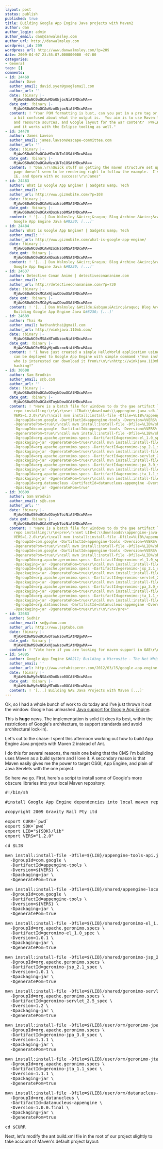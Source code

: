 ```yaml
---
layout: post
status: publish
published: true
title: Building Google App Engine Java projects with Maven2
author: dan
author_login: admin
author_email: dan@danwalmsley.com
author_url: http://danwalmsley.com
wordpress_id: 209
wordpress_url: http://www.danwalmsley.com/?p=209
date: 2009-04-07 23:55:07.000000000 -07:00
categories:
- General
tags: []
comments:
- id: 24469
  author: Dave
  author_email: david.syer@googlemail.com
  author_url: ''
  date: !binary |-
    MjAwOS0wNC0wOCAwMDo0NjoxNiAtMDcwMA==
  date_gmt: !binary |-
    MjAwOS0wNC0wOCAwNzo0NjoxNiAtMDcwMA==
  content: ! "Your POM formatting is bust, can you put in a pre tag or something?\r\n\r\nI'm
    a bit confused about what the output is.  You aim is to use Maven layout for Java
    and resource sources, and Google layout for the war content?  FWFIW I tried that
    and it works with the Eclipse tooling as well."
- id: 24470
  author: James Lawson
  author_email: james.lawson@escape-committee.com
  author_url: ''
  date: !binary |-
    MjAwOS0wNC0wOCAwMDo1NTo1OSAtMDcwMA==
  date_gmt: !binary |-
    MjAwOS0wNC0wOCAwNzo1NTo1OSAtMDcwMA==
  content: ! "Dan,\r\nQuick stuff on getting the maven structure set up, but your
    page doesn't seem to be rendering right to follow the example.  I've tried Firefox,
    IE, and Opera with no success!\r\nJames"
- id: 24483
  author: What is Google App Engine? | Gadgets &amp; Tech
  author_email: ''
  author_url: http://www.gizmobite.com/?p=108
  date: !binary |-
    MjAwOS0wNC0wOCAwNzoxNzo0MSAtMDcwMA==
  date_gmt: !binary |-
    MjAwOS0wNC0wOCAxNDoxNzo0MSAtMDcwMA==
  content: ! '[...] Dan Walmsley &Acirc;&raquo; Blog Archive &Acirc;&raquo; Building
    Google App Engine Java &#8230; [...]'
- id: 24484
  author: What is Google App Engine? | Gadgets &amp; Tech
  author_email: ''
  author_url: http://www.gizmobite.com/what-is-google-app-engine/
  date: !binary |-
    MjAwOS0wNC0wOCAwNzoxNzo0NSAtMDcwMA==
  date_gmt: !binary |-
    MjAwOS0wNC0wOCAxNDoxNzo0NSAtMDcwMA==
  content: ! '[...] Dan Walmsley &Acirc;&raquo; Blog Archive &Acirc;&raquo; Building
    Google App Engine Java &#8230; [...]'
- id: 24637
  author: Detective Conan Anime | detectiveconananime.com
  author_email: ''
  author_url: http://detectiveconananime.com/?p=730
  date: !binary |-
    MjAwOS0wNC0xMCAxNjowODowOSAtMDcwMA==
  date_gmt: !binary |-
    MjAwOS0wNC0xMCAyMzowODowOSAtMDcwMA==
  content: ! '[...] Dan Walmsley &Atilde;&sbquo;&Acirc;&raquo; Blog Archive &Atilde;&sbquo;&Acirc;&raquo;
    Building Google App Engine Java &#8230; [...]'
- id: 24689
  author: Thai Ha
  author_email: hathanhthai@gmail.com
  author_url: http://winkjava.110mb.com/
  date: !binary |-
    MjAwOS0wNC0xMSAxNTo0NzoxNiAtMDcwMA==
  date_gmt: !binary |-
    MjAwOS0wNC0xMSAyMjo0NzoxNiAtMDcwMA==
  content: ! "I have just created a simple HelloWorld application using maven 2 which
    can be deployed to Google App Engine with simple command \"mvn install\"\r\nAnyone
    who is interested can download it from\r\n\r\nhttp://winkjava.110mb.com/gaehelloworld/helloworld.zip\r\n\r\nHappy
    hacking!"
- id: 30608
  author: Sam Brodkin
  author_email: s@b.com
  author_url: ''
  date: !binary |-
    MjAwOS0wOS0wOCAwODoyNDowOCAtMDcwMA==
  date_gmt: !binary |-
    MjAwOS0wOS0wOCAxNToyNDowOCAtMDcwMA==
  content: ! "Here is a batch file for windows to do the gae artifact local maven
    repo installing:\r\n\r\nset LIB=d:\\downloads\\appengine-java-sdk-1.2.0\\lib\r\nset
    VERS=1.2.0\r\n\r\ncall mvn install:install-file -Dfile=%LIB%/appengine-tools-api.jar
    -DgroupId=com.google -DartifactId=appengine-tools -Dversion=%VERS% -Dpackaging=jar
    -DgeneratePom=true\r\ncall mvn install:install-file -Dfile=%LIB%/shared/appengine-local-runtime-shared.jar
    -DgroupId=com.google -DartifactId=appengine-tools -Dversion=%VERS% -Dpackaging=jar
    -DgeneratePom=true\r\ncall mvn install:install-file -Dfile=%LIB%/shared/geronimo-el_1.0_spec-1.0.1.jar
    -DgroupId=org.apache.geronimo.specs -DartifactId=geronimo-el_1.0_spec -Dversion=1.0.1
    -Dpackaging=jar -DgeneratePom=true\r\ncall mvn install:install-file -Dfile=%LIB%/shared/geronimo-jsp_2.1_spec-1.0.1.jar
    -DgroupId=org.apache.geronimo.specs -DartifactId=geronimo-jsp_2.1_spec -Dversion=1.0.1
    -Dpackaging=jar -DgeneratePom=true\r\ncall mvn install:install-file -Dfile=%LIB%/shared/geronimo-servlet_2.5_spec-1.2.jar
    -DgroupId=org.apache.geronimo.specs -DartifactId=geronimo-servlet_2.5_spec -Dversion=1.2
    -Dpackaging=jar -DgeneratePom=true\r\ncall mvn install:install-file -Dfile=%LIB%/user/orm/geronimo-jpa_3.0_spec-1.1.1.jar
    -DgroupId=org.apache.geronimo.specs -DartifactId=geronimo-jpa_3.0_spec -Dversion=1.1.1
    -Dpackaging=jar -DgeneratePom=true\r\ncall mvn install:install-file -Dfile=%LIB%/user/orm/geronimo-jta_1.1_spec-1.1.1.jar
    -DgroupId=org.apache.geronimo.specs -DartifactId=geronimo-jta_1.1_spec -Dversion=1.1.1
    -Dpackaging=jar -DgeneratePom=true\r\ncall mvn install:install-file -Dfile=%LIB%/user/orm/datanucleus-appengine-1.0.0.final.jar
    -DgroupId=org.datanucleus -DartifactId=datanucleus-appengine -Dversion=1.0.0.final
    -Dpackaging=jar -DgeneratePom=true"
- id: 30609
  author: Sam Brodkin
  author_email: s@b.com
  author_url: ''
  date: !binary |-
    MjAwOS0wOS0wOCAwODoyNTozNiAtMDcwMA==
  date_gmt: !binary |-
    MjAwOS0wOS0wOCAxNToyNTozNiAtMDcwMA==
  content: ! "Here is a batch file for windows to do the gae artifact local maven
    repo installing:\r\n<pre>\r\nset LIB=d:\\downloads\\appengine-java-sdk-1.2.0\\lib\r\nset
    VERS=1.2.0\r\n\r\ncall mvn install:install-file -Dfile=%LIB%/appengine-tools-api.jar
    -DgroupId=com.google -DartifactId=appengine-tools -Dversion=%VERS% -Dpackaging=jar
    -DgeneratePom=true\r\ncall mvn install:install-file -Dfile=%LIB%/shared/appengine-local-runtime-shared.jar
    -DgroupId=com.google -DartifactId=appengine-tools -Dversion=%VERS% -Dpackaging=jar
    -DgeneratePom=true\r\ncall mvn install:install-file -Dfile=%LIB%/shared/geronimo-el_1.0_spec-1.0.1.jar
    -DgroupId=org.apache.geronimo.specs -DartifactId=geronimo-el_1.0_spec -Dversion=1.0.1
    -Dpackaging=jar -DgeneratePom=true\r\ncall mvn install:install-file -Dfile=%LIB%/shared/geronimo-jsp_2.1_spec-1.0.1.jar
    -DgroupId=org.apache.geronimo.specs -DartifactId=geronimo-jsp_2.1_spec -Dversion=1.0.1
    -Dpackaging=jar -DgeneratePom=true\r\ncall mvn install:install-file -Dfile=%LIB%/shared/geronimo-servlet_2.5_spec-1.2.jar
    -DgroupId=org.apache.geronimo.specs -DartifactId=geronimo-servlet_2.5_spec -Dversion=1.2
    -Dpackaging=jar -DgeneratePom=true\r\ncall mvn install:install-file -Dfile=%LIB%/user/orm/geronimo-jpa_3.0_spec-1.1.1.jar
    -DgroupId=org.apache.geronimo.specs -DartifactId=geronimo-jpa_3.0_spec -Dversion=1.1.1
    -Dpackaging=jar -DgeneratePom=true\r\ncall mvn install:install-file -Dfile=%LIB%/user/orm/geronimo-jta_1.1_spec-1.1.1.jar
    -DgroupId=org.apache.geronimo.specs -DartifactId=geronimo-jta_1.1_spec -Dversion=1.1.1
    -Dpackaging=jar -DgeneratePom=true\r\ncall mvn install:install-file -Dfile=%LIB%/user/orm/datanucleus-appengine-1.0.0.final.jar
    -DgroupId=org.datanucleus -DartifactId=datanucleus-appengine -Dversion=1.0.0.final
    -Dpackaging=jar -DgeneratePom=true\r\n\r\n\r\n</pre>"
- id: 32683
  author: Sudhir
  author_email: sn@yahoo.com
  author_url: http://www.jsptube.com
  date: !binary |-
    MjAxMC0wMS0wOCAwOTowNzowMiAtMDgwMA==
  date_gmt: !binary |-
    MjAxMC0wMS0wOCAxNjowNzowMiAtMDgwMA==
  content: ! "Vote here if you are looking for maven support in GAE\r\nhttp://code.google.com/p/googleappengine/issues/detail?id=1296"
- id: 54885
  author: Google App Engine &#8211; Building a Microsite - The Net Whisperer
  author_email: ''
  author_url: http://www.netwhisperer.com/2012/03/15/google-app-engine-building-a-microsite/
  date: !binary |-
    MjAxMi0wMy0xNSAxNDo0Nzo0OCAtMDcwMA==
  date_gmt: !binary |-
    MjAxMi0wMy0xNSAyMTo0Nzo0OCAtMDcwMA==
  content: ! '[...] Building GAE Java Projects with Maven [...]'
---
```

Ok, so I had a whole bunch of work to do today and I've just thrown it out the window: Google has unleashed <a href="http://www.techcrunch.com/2009/04/07/live-from-google-campfire-09/">Java support for Google App Engine</a>.

This is <strong>huge</strong> news. The implementation is solid (it does its best, within the restrictions of Google's architecture, to support standards and avoid architectural lock-in).

Let's cut to the chase: I spent this afternoon working out how to build App Engine Java projects with Maven 2 instead of Ant.

I do this for several reasons, the main one being that the CMS I'm building uses Maven as a build system and I love it. A secondary reason is that Maven easily gives me the power to target OSGI, App Engine, and plain ol' Java Servlets with the one project.

So here we go. First, here's a script to install some of Google's more obscure libraries into your local Maven repository:
<pre lang="bash">#!/bin/sh

#install Google App Engine dependencies into local maven repository

#copyright 2009 Gravity Rail Pty Ltd

export CURR=`pwd`
export SDK=`pwd`
export LIB="${SDK}/lib"
export VERS="1.2.0"

cd $LIB

mvn install:install-file -Dfile=${LIB}/appengine-tools-api.jar \
  -DgroupId=com.google \
  -DartifactId=appengine-tools \
  -Dversion=${VERS} \
  -Dpackaging=jar \
  -DgeneratePom=true

mvn install:install-file -Dfile=${LIB}/shared/appengine-local-runtime-shared.jar \
  -DgroupId=com.google \
  -DartifactId=appengine-tools \
  -Dversion=${VERS} \
  -Dpackaging=jar \
  -DgeneratePom=true

mvn install:install-file -Dfile=${LIB}/shared/geronimo-el_1.0_spec-1.0.1.jar \
  -DgroupId=org.apache.geronimo.specs \
  -DartifactId=geronimo-el_1.0_spec \
  -Dversion=1.0.1 \
  -Dpackaging=jar \
  -DgeneratePom=true

mvn install:install-file -Dfile=${LIB}/shared/geronimo-jsp_2.1_spec-1.0.1.jar \
  -DgroupId=org.apache.geronimo.specs \
  -DartifactId=geronimo-jsp_2.1_spec \
  -Dversion=1.0.1 \
  -Dpackaging=jar \
  -DgeneratePom=true

mvn install:install-file -Dfile=${LIB}/shared/geronimo-servlet_2.5_spec-1.2.jar \
  -DgroupId=org.apache.geronimo.specs \
  -DartifactId=geronimo-servlet_2.5_spec \
  -Dversion=1.2 \
  -Dpackaging=jar \
  -DgeneratePom=true

mvn install:install-file -Dfile=${LIB}/user/orm/geronimo-jpa_3.0_spec-1.1.1.jar \
  -DgroupId=org.apache.geronimo.specs \
  -DartifactId=geronimo-jpa_3.0_spec \
  -Dversion=1.1.1 \
  -Dpackaging=jar \
  -DgeneratePom=true

mvn install:install-file -Dfile=${LIB}/user/orm/geronimo-jta_1.1_spec-1.1.1.jar \
  -DgroupId=org.apache.geronimo.specs \
  -DartifactId=geronimo-jta_1.1_spec \
  -Dversion=1.1.1 \
  -Dpackaging=jar \
  -DgeneratePom=true

mvn install:install-file -Dfile=${LIB}/user/orm/datanucleus-appengine-1.0.0.final.jar \
  -DgroupId=org.datanucleus \
  -DartifactId=datanucleus-appengine \
  -Dversion=1.0.0.final \
  -Dpackaging=jar \
  -DgeneratePom=true

cd $CURR</pre>
Next, let's modify the ant build.xml file in the root of our project slightly to take account of Maven's default project layout:
<pre lang="xml">
<project name="JDO Examples" default="datanucleusenhance">
	<property name="sdk.dir" location="/Users/dan/Documents/Development/appengine/appengine-java-sdk-1.2.0/" />

	<import file="${sdk.dir}/config/user/ant-macros.xml" />

	<path id="project.classpath">
		<pathelement path="war/WEB-INF/classes" />
		<fileset dir="war/WEB-INF/lib">
			<include name="**/*.jar" />
		</fileset>
		<fileset dir="${sdk.dir}/lib">
			<include name="shared/**/*.jar" />
		</fileset>
	</path>

	<target name="copyjars"
      description="Copies the App Engine JARs to the WAR.">
		<mkdir dir="war/WEB-INF/lib" />
		<copy
        todir="war/WEB-INF/lib"
        flatten="true">
			<fileset dir="${sdk.dir}/lib/user">
				<include name="**/*.jar" />
			</fileset>
		</copy>
	</target>

	<target name="compile" depends="copyjars"
      description="Compiles Java source and copies other source files to the WAR.">
		<mkdir dir="war/WEB-INF/classes" />
		<copy todir="war/WEB-INF/classes">
			<fileset dir="src/main/resources">
				<exclude name="**/*.java" />
			</fileset>
		</copy>
		<javac
        srcdir="src/main/java"
        destdir="war/WEB-INF/classes"
        classpathref="project.classpath"
        debug="on" />
		<!-- copy webapp files -->
		<copy todir="war/">
			<fileset dir="src/main/webapp">

			</fileset>
		</copy>
	</target>

	<target name="datanucleusenhance" depends="compile"
      description="Performs JDO enhancement on compiled data classes.">
		<enhance_war war="war" />
	</target>

	<target name="runserver" depends="datanucleusenhance"
      description="Starts the development server.">
		<dev_appserver war="war" />
	</target>

	<target name="update" depends="datanucleusenhance"
      description="Uploads the application to App Engine.">
		<appcfg action="update" war="war" />
	</target>

	<target name="update_indexes" depends="datanucleusenhance"
      description="Uploads just the datastore index configuration to App Engine.">
		<appcfg action="update_indexes" war="war" />
	</target>

	<target name="rollback" depends="datanucleusenhance"
      description="Rolls back an interrupted application update.">
		<appcfg action="rollback" war="war" />
	</target>

	<target name="request_logs"
      description="Downloads log data from App Engine for the application.">
		<appcfg action="request_logs" war="war">
			<options>
				<arg value="--num_days=5"/>
			</options>
			<args>
				<arg value="logs.txt"/>
			</args>
		</appcfg>
	</target>

</project>

</pre>
Finally, we put in our pom.xml file that calls ant for tasks like deployment (doesn't quite work yet):
<pre lang="xml">
<project xmlns="http://maven.apache.org/POM/4.0.0" xmlns:xsi="http://www.w3.org/2001/XMLSchema-instance"
	xsi:schemaLocation="http://maven.apache.org/POM/4.0.0 http://maven.apache.org/maven-v4_0_0.xsd">
	<modelVersion>4.0.0</modelVersion>
	<groupId>com.transitplatform</groupId>
	<artifactId>TransitAppEngine</artifactId>
	<packaging>war</packaging>
	<name>Transit App Engine</name>
	<version>1.0-SNAPSHOT</version>
	<build>
		<outputDirectory>war/WEB-INF/classes</outputDirectory>
		<resources>
			<resource>
				<directory>src/main/resources</directory>
			</resource>
			<resource>
				<directory>src/main/java</directory>
				<includes>
					<include>**</include>
				</includes>
				<excludes>
					<exclude>**/*.java</exclude>
				</excludes>
			</resource>
		</resources>
		<plugins>
			<plugin>
				<artifactId>maven-compiler-plugin</artifactId>
				<configuration>
					<source>1.6</source>
					<target>1.6</target>
				</configuration>
			</plugin>
			<plugin>
				<artifactId>maven-antrun-plugin</artifactId>
				<executions>
					<execution>
						<id>1</id>
						<!-- pass maven runtime classpath to ant -->
						<phase>compile</phase>
						<configuration>
							<tasks>
								<!--
									<property name="runtime-classpath"
									refid="maven.runtime.classpath" />
								-->
								<ant target="compile" inheritRefs="true" />
							</tasks>
						</configuration>
						<goals>
							<goal>run</goal>
						</goals>
					</execution>
					<execution>
						<id>2</id>
						<!-- pass maven runtime classpath to ant -->
						<phase>deploy</phase>
						<configuration>
							<tasks>
								<!--
									<property name="runtime-classpath"
									refid="maven.runtime.classpath" />
								-->
								<ant target="update" inheritRefs="true" />
							</tasks>
						</configuration>
						<goals>
							<goal>run</goal>
						</goals>
					</execution>
				</executions>
			</plugin>
		</plugins>

	</build>


	<dependencies>
		<dependency>
			<groupId>org.apache.wicket</groupId>
			<artifactId>wicket</artifactId>
			<version>1.4-rc2</version>
		</dependency>
		<dependency>
			<groupId>org.apache.geronimo.specs</groupId>
			<artifactId>geronimo-jsp_2.1_spec</artifactId>
			<version>1.0.1</version>
		</dependency>
		<dependency>
			<groupId>org.apache.geronimo.specs</groupId>
			<artifactId>geronimo-jpa_3.0_spec</artifactId>
			<version>1.1.1</version>
		</dependency>
		<dependency>
			<groupId>org.apache.geronimo.specs</groupId>
			<artifactId>geronimo-jpa_3.0_spec</artifactId>
			<version>1.1.1</version>
		</dependency>
		<dependency>
			<groupId>ant</groupId>
			<artifactId>ant</artifactId>
			<version>1.6.5</version>
		</dependency>
		<dependency>
			<groupId>ant</groupId>
			<artifactId>ant-launcher</artifactId>
			<version>1.6.5</version>
		</dependency>
		<dependency>
			<groupId>commons-logging</groupId>
			<artifactId>commons-logging</artifactId>
			<version>1.1.1</version>
		</dependency>
		<dependency>
			<groupId>commons-el</groupId>
			<artifactId>commons-el</artifactId>
			<version>1.0</version>
		</dependency>
		<dependency>
			<groupId>org.datanucleus</groupId>
			<artifactId>datanucleus-core</artifactId>
			<version>1.1.0</version>
			<exclusions>
				<exclusion>
					<groupId>javax.transaction</groupId>
					<artifactId>transaction-api</artifactId>
				</exclusion>
			</exclusions>
		</dependency>
		<dependency>
			<groupId>org.datanucleus</groupId>
			<artifactId>datanucleus-jpa</artifactId>
			<version>1.1.0</version>
		</dependency>
		<dependency>
			<groupId>org.datanucleus</groupId>
			<artifactId>datanucleus-appengine</artifactId>
			<version>1.0.0.final</version>
		</dependency>
		<dependency>
			<groupId>tomcat</groupId>
			<artifactId>jasper-compiler</artifactId>
			<version>5.0.28</version>
		</dependency>
		<dependency>
			<groupId>tomcat</groupId>
			<artifactId>jasper-runtime</artifactId>
			<version>5.0.28</version>
		</dependency>
		<dependency>
			<groupId>javax.jdo</groupId>
			<artifactId>jdo2-api</artifactId>
			<version>2.3-SNAPSHOT</version>
			<exclusions>
				<exclusion>
					<groupId>javax.transaction</groupId>
					<artifactId>transaction-api</artifactId>
				</exclusion>
			</exclusions>
		</dependency>
		<dependency>
			<groupId>javax.transaction</groupId>
			<artifactId>jta</artifactId>
			<version>1.1</version>
		</dependency>
		<dependency>
			<groupId>org.slf4j</groupId>
			<artifactId>jcl104-over-slf4j</artifactId>
			<version>1.4.3</version>
		</dependency>
		<dependency>
			<groupId>org.slf4j</groupId>
			<artifactId>slf4j-simple</artifactId>
			<version>1.4.3</version>
		</dependency>
	</dependencies>


	<repositories>
		<repository>
			<id>datanucleus</id>
			<name>Datanucleus Repository</name>
			<url>http://www.datanucleus.org/downloads/maven2/</url>
		</repository>
	</repositories>
</project>
</pre>
Hope you find this useful, and good luck! Also, let me know if you have any corrections, compliments, duffel-bags-full-of-cash, etc.

Download a sample project here:

<a href="http://www.danwalmsley.com/wp-content/uploads/2009/04/mavenappengine.tgz">mavenappengine</a>
